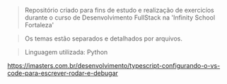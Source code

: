 
> Repositório criado para fins de estudo e realização de exercicíos durante o curso de Desenvolvimento FullStack na 'Infinity School Fortaleza'


> Os temas estão separados e detalhados por arquivos.


> Linguagem utilizada: Python




https://imasters.com.br/desenvolvimento/typescript-configurando-o-vs-code-para-escrever-rodar-e-debugar
